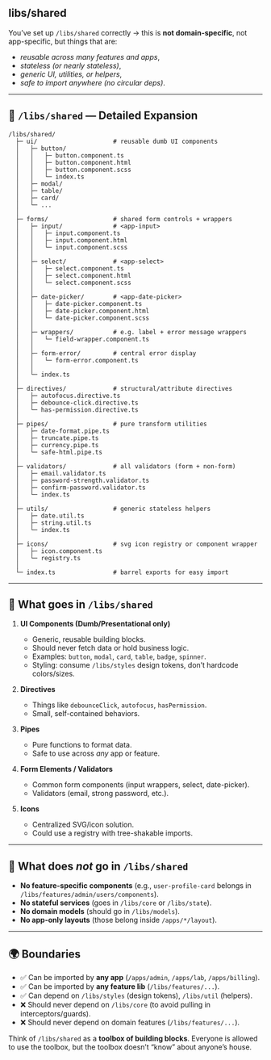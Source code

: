 ## libs/shared

You’ve set up `/libs/shared` correctly → this is **not domain-specific**, not app-specific, but things that are:

- _reusable across many features and apps_,
- _stateless (or nearly stateless)_,
- _generic UI, utilities, or helpers_,
- _safe to import anywhere (no circular deps)_.

---

## 📂 `/libs/shared` — Detailed Expansion

```
/libs/shared/
  ├─ ui/                     # reusable dumb UI components
  │   ├─ button/
  │   │   ├─ button.component.ts
  │   │   ├─ button.component.html
  │   │   ├─ button.component.scss
  │   │   └─ index.ts
  │   ├─ modal/
  │   ├─ table/
  │   ├─ card/
  │   └─ ...
  │
  ├─ forms/                  # shared form controls + wrappers
  │   ├─ input/              # <app-input>
  │   │   ├─ input.component.ts
  │   │   ├─ input.component.html
  │   │   └─ input.component.scss
  │   │
  │   ├─ select/             # <app-select>
  │   │   ├─ select.component.ts
  │   │   ├─ select.component.html
  │   │   └─ select.component.scss
  │   │
  │   ├─ date-picker/        # <app-date-picker>
  │   │   ├─ date-picker.component.ts
  │   │   ├─ date-picker.component.html
  │   │   └─ date-picker.component.scss
  │   │
  │   ├─ wrappers/           # e.g. label + error message wrappers
  │   │   └─ field-wrapper.component.ts
  │   │
  │   ├─ form-error/         # central error display
  │   │   └─ form-error.component.ts
  │   │
  │   └─ index.ts
  │
  ├─ directives/             # structural/attribute directives
  │   ├─ autofocus.directive.ts
  │   ├─ debounce-click.directive.ts
  │   └─ has-permission.directive.ts
  │
  ├─ pipes/                  # pure transform utilities
  │   ├─ date-format.pipe.ts
  │   ├─ truncate.pipe.ts
  │   ├─ currency.pipe.ts
  │   └─ safe-html.pipe.ts
  │
  ├─ validators/             # all validators (form + non-form)
  │   ├─ email.validator.ts
  │   ├─ password-strength.validator.ts
  │   ├─ confirm-password.validator.ts
  │   └─ index.ts
  │
  ├─ utils/                  # generic stateless helpers
  │   ├─ date.util.ts
  │   ├─ string.util.ts
  │   └─ index.ts
  │
  ├─ icons/                  # svg icon registry or component wrapper
  │   ├─ icon.component.ts
  │   └─ registry.ts
  │
  └─ index.ts                # barrel exports for easy import
```

---

## 🔑 What goes in `/libs/shared`

1. **UI Components (Dumb/Presentational only)**

   - Generic, reusable building blocks.
   - Should never fetch data or hold business logic.
   - Examples: `button`, `modal`, `card`, `table`, `badge`, `spinner`.
   - Styling: consume `/libs/styles` design tokens, don’t hardcode colors/sizes.

2. **Directives**

   - Things like `debounceClick`, `autofocus`, `hasPermission`.
   - Small, self-contained behaviors.

3. **Pipes**

   - Pure functions to format data.
   - Safe to use across _any_ app or feature.

4. **Form Elements / Validators**

   - Common form components (input wrappers, select, date-picker).
   - Validators (email, strong password, etc.).

5. **Icons**

   - Centralized SVG/icon solution.
   - Could use a registry with tree-shakable imports.

---

## 🚫 What does _not_ go in `/libs/shared`

- **No feature-specific components** (e.g., `user-profile-card` belongs in `/libs/features/admin/users/components`).
- **No stateful services** (goes in `/libs/core` or `/libs/state`).
- **No domain models** (should go in `/libs/models`).
- **No app-only layouts** (those belong inside `/apps/*/layout`).

---

## 🌍 Boundaries

- ✅ Can be imported by **any app** (`/apps/admin`, `/apps/lab`, `/apps/billing`).
- ✅ Can be imported by **any feature lib** (`/libs/features/...`).
- ✅ Can depend on `/libs/styles` (design tokens), `/libs/util` (helpers).
- ❌ Should never depend on `/libs/core` (to avoid pulling in interceptors/guards).
- ❌ Should never depend on domain features (`/libs/features/...`).

Think of `/libs/shared` as a **toolbox of building blocks**.
Everyone is allowed to use the toolbox, but the toolbox doesn’t “know” about anyone’s house.
